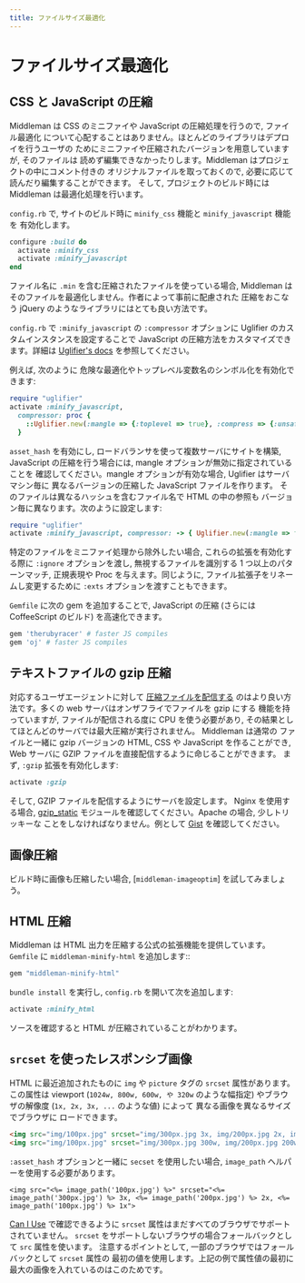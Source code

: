 ```yaml
---
title: ファイルサイズ最適化
---
```


# ファイルサイズ最適化

## CSS と JavaScript の圧縮

Middleman は CSS のミニファイや JavaScript の圧縮処理を行うので, ファイル最適化
について心配することはありません。ほとんどのライブラリはデプロイを行うユーザの
ためにミニファイや圧縮されたバージョンを用意していますが, そのファイルは
読めず編集できなかったりします。Middleman はプロジェクトの中にコメント付きの
オリジナルファイルを取っておくので, 必要に応じて読んだり編集することができます。
そして, プロジェクトのビルド時には Middleman は最適化処理を行います。

`config.rb` で, サイトのビルド時に `minify_css` 機能と `minify_javascript` 機能を
有効化します。

```ruby
configure :build do
  activate :minify_css
  activate :minify_javascript
end
```

ファイル名に `.min` を含む圧縮されたファイルを使っている場合,
Middleman はそのファイルを最適化しません。作者によって事前に配慮された
圧縮をおこなう jQuery のようなライブラリにはとても良い方法です。

`config.rb` で `:minify_javascript` の
`:compressor` オプションに Uglifier のカスタムインスタンスを設定することで
JavaScript の圧縮方法をカスタマイズできます。詳細は [Uglifier's docs]
を参照してください。

例えば, 次のように
危険な最適化やトップレベル変数名のシンボル化を有効化できます:

```ruby
require "uglifier"
activate :minify_javascript,
  compressor: proc {
    ::Uglifier.new(:mangle => {:toplevel => true}, :compress => {:unsafe => true})
  }
```

`asset_hash` を有効にし, ロードバランサを使って複数サーバにサイトを構築,
JavaScript の圧縮を行う場合には, mangle オプションが無効に指定されていることを
確認してください。mangle オプションが有効な場合, Uglifier はサーバマシン毎に
異なるバージョンの圧縮した JavaScript ファイルを作ります。
そのファイルは異なるハッシュを含むファイル名で HTML の中の参照も
バージョン毎に異なります。次のように設定します:

```ruby
require "uglifier"
activate :minify_javascript, compressor: -> { Uglifier.new(:mangle => false) }
```

特定のファイルをミニファイ処理から除外したい場合, これらの拡張を有効化する際に
`:ignore` オプションを渡し, 無視するファイルを識別する 1 つ以上のパターンマッチ,
正規表現や Proc を与えます。同じように, ファイル拡張子をリネームし変更するために
`:exts` オプションを渡すこともできます。

`Gemfile` に次の gem を追加することで, JavaScript の圧縮 (さらには CoffeeScript
のビルド) を高速化できます。

```ruby
gem 'therubyracer' # faster JS compiles
gem 'oj' # faster JS compiles
```

## テキストファイルの gzip 圧縮

対応するユーザエージェントに対して [圧縮ファイルを配信する][serve compressed files]
のはより良い方法です。多くの web サーバはオンザフライでファイルを gzip にする
機能を持っていますが, ファイルが配信される度に CPU を使う必要があり,
その結果としてほとんどのサーバでは最大圧縮が実行されません。 Middleman は通常の
ファイルと一緒に gzip バージョンの HTML, CSS や JavaScript を作ることができ,
Web サーバに GZIP ファイルを直接配信するように命じることができます。
まず, `:gzip` 拡張を有効化します:

```ruby
activate :gzip
```

そして, GZIP ファイルを配信するようにサーバを設定します。 Nginx を使用する場合,
[gzip_static] モジュールを確認してください。Apache の場合, 少しトリッキーな
ことをしなければなりません。例として [Gist][apache_gist] を確認してください。

## 画像圧縮

ビルド時に画像も圧縮したい場合, [`middleman-imageoptim`] を試してみましょう。

## HTML 圧縮

Middleman は HTML 出力を圧縮する公式の拡張機能を提供しています。
`Gemfile` に `middleman-minify-html` を追加します::

```ruby
gem "middleman-minify-html"
```

`bundle install` を実行し, `config.rb` を開いて次を追加します:

```ruby
activate :minify_html
```

ソースを確認すると HTML が圧縮されていることがわかります。

## `srcset` を使ったレスポンシブ画像

HTML に最近追加されたものに `img` や `picture` タグの
`srcset` 属性があります。この属性は viewport (`1024w, 800w, 600w, や 320w`
のような幅指定) やブラウザの解像度 (`1x, 2x, 3x, ...` のような値) によって
異なる画像を異なるサイズでブラウザに
ロードできます。

```html
<img src="img/100px.jpg" srcset="img/300px.jpg 3x, img/200px.jpg 2x, img/100px.jpg 1x">
<img src="img/100px.jpg" srcset="img/300px.jpg 300w, img/200px.jpg 200w, img/100px.jpg 100w">
```

`:asset_hash` オプションと一緒に `secset` を使用したい場合, `image_path`
ヘルパーを使用する必要があります。

```erb
<img src="<%= image_path('100px.jpg') %>" srcset="<%= image_path('300px.jpg') %> 3x, <%= image_path('200px.jpg') %> 2x, <%= image_path('100px.jpg') %> 1x">
```

[Can I Use] で確認できるように `srcset` 属性はまだすべてのブラウザでサポートされていません。
`srcset` をサポートしないブラウザの場合フォールバックとして `src` 属性を使います。
注意するポイントとして, 一部のブラウザではフォールバックとして `srcset` 属性の
最初の値を使用します。上記の例で属性値の最初に最大の画像を入れているのはこのためです。

  [Uglifier's docs]: https://github.com/lautis/uglifier
  [serve compressed files]: https://developer.yahoo.com/performance/rules.html#gzip
  [gzip_static]: https://www.nginx.com/resources/wiki/extending/compiling/
  [apache_gist]: https://gist.github.com/2200790
  [middleman-imageoptim]: https://github.com/plasticine/middleman-imageoptim
  [Can I Use]: http://caniuse.com/
